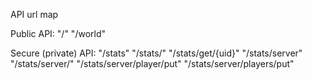 API url map

Public API:
"/"
"/world"

Secure (private) API:
"/stats"
"/stats/"
"/stats/get/{uid}"
"/stats/server"
"/stats/server/"
"/stats/server/player/put"
"/stats/server/players/put"